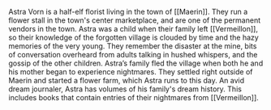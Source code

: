 Astra Vorn is a half-elf florist living in the town of [[Maerin]]. They run a flower stall in the town's center marketplace, and are one of the permanent vendors in the town.   Astra was a child when their family left [[Vermeillon]], so their knowledge of the forgotten village is clouded by time and the hazy memories of the very young. They remember the disaster at the mine, bits of conversation overheard from adults talking in hushed whispers, and the gossip of the other children. Astra’s family fled the village when both he and his mother began to experience nightmares. They settled right outside of Maerin and started a flower farm, which Astra runs to this day.   An avid dream journaler, Astra has volumes of his family's dream history. This includes books that contain entries of their nightmares from [[Vermeillon]].